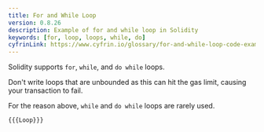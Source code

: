 ```yaml
---
title: For and While Loop
version: 0.8.26
description: Example of for and while loop in Solidity
keywords: [for, loop, loops, while, do]
cyfrinLink: https://www.cyfrin.io/glossary/for-and-while-loop-code-example
---
```


Solidity supports `for`, `while`, and `do while` loops.

Don't write loops that are unbounded as this can hit the gas limit, causing your transaction to fail.

For the reason above, `while` and `do while` loops are rarely used.

```solidity
{{{Loop}}}
```
